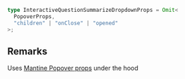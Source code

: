 ```ts
type InteractiveQuestionSummarizeDropdownProps = Omit<
  PopoverProps,
  "children" | "onClose" | "opened"
>;
```

## Remarks

Uses [Mantine Popover props](https://v7.mantine.dev/core/popover/) under the hood
